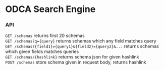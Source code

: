 # ODCA Search Engine

### API
`GET /schemas` returns first 20 schemas  
`GET /schemas?q={query}` returns schemas which any field matches query  
`GET /schemas?{field1}={query1}&{field2}={query2}&...` returns schemas which given fields matches queries  
`GET /schemas/{hashlink}` returns schema json for given hashlink  
`POST /schemas` store schema given in request body, returns hashlink
